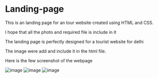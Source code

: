 # Landing-page


This is an landing page for an tour website created using HTML and CSS.

I hope that all the photo and  required file is include in it

The landing page is perfectly designed for a tourist website  for delhi

The image were add and include it in the html file.


Here is the few screenshot of the webpage

![image](https://github.com/MADESH-KUMAR-M/Landing-page/assets/151498809/05b1aff9-7edc-45fb-ad92-4a422e36ba4b)
![image](https://github.com/MADESH-KUMAR-M/Landing-page/assets/151498809/cdcbaa16-07b3-4d1c-8955-1c63ac5d830f)
![image](https://github.com/MADESH-KUMAR-M/Landing-page/assets/151498809/28f980e7-e2b2-42e8-873d-6fc7abee017e)
